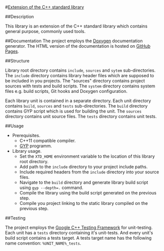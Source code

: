 #[Extension of the C++ standard library](http://kolyunya.github.io/xtd/namespacextd.html)

##Description

This library is an extension of the C++ standard library which contains general purpose, commonly used tools.

##Documentation
The project employs the [Doxygen](http://www.doxygen.org/) documentation generator. The HTML version of the documentation is hosted on [GitHub Pages](http://kolyunya.github.io/xtd/namespacextd.html).

##Structure

Library root directory contains `include`, `sources` and `sytem` sub-directories. The `include` directory contains library header files which are supposed to be included in you projects. The "sources" directory contains project sources with tests and build scripts. The `system` directory contains system files e.g. build scripts, Git hooks and Doxygen configuration.

Each library unit is contained in a separate directory. Each unit directory contains `build`, `sources` and `tests` sub-directories. The `build` directory contains GYP script which is used for building the unit. The `sources` directory contains unit source files. The `tests` directory contains unit tests.

##Usage

* Prerequisites.
  + C++11 compatible compiler.
  + [GYP](http://en.wikipedia.org/wiki/GYP_(software)) programm.
* Library usage.
  + Set the `XTD_HOME` environment variable to the location of this library root directory.
  + Add path to the `include` directory to your project include paths.
  + Include required headers from the `include` directory into your source files.
  + Navigate to the `build` directory and generate library build script using `gyp --depth=.` command.
  + Compile the library using the build script generated on the previous step.
  + Compile you project linking to the static library compiled on the previous step.

##Testing

The project employs the [Google C++ Testing Framework](https://en.wikipedia.org/wiki/Google_C%2B%2B_Testing_Framework) for unit-testing. Each unit has a `tests` directory containing it's unit-tests. And every unit's build script contains a tests target. A tests target name has the following name convention: `%UNIT_NAME%_tests`.